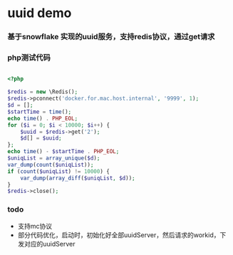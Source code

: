 
# uuid demo

### 基于snowflake 实现的uuid服务，支持redis协议，通过get请求

### php测试代码
```php

<?php

$redis = new \Redis();
$redis->pconnect('docker.for.mac.host.internal', '9999', 1);
$d = [];
$startTime = time();
echo time() . PHP_EOL;
for ($i = 0; $i < 10000; $i++) {
    $uuid = $redis->get('2');
    $d[] = $uuid;
};
echo time() - $startTime . PHP_EOL;
$uniqList = array_unique($d);
var_dump(count($uniqList));
if (count($uniqList) != 10000) {
    var_dump(array_diff($uniqList, $d));
}
$redis->close();

```

### todo
* 支持mc协议
* 部分代码优化，启动时，初始化好全部uuidServer，然后请求的workid，下发对应的uuidServer
